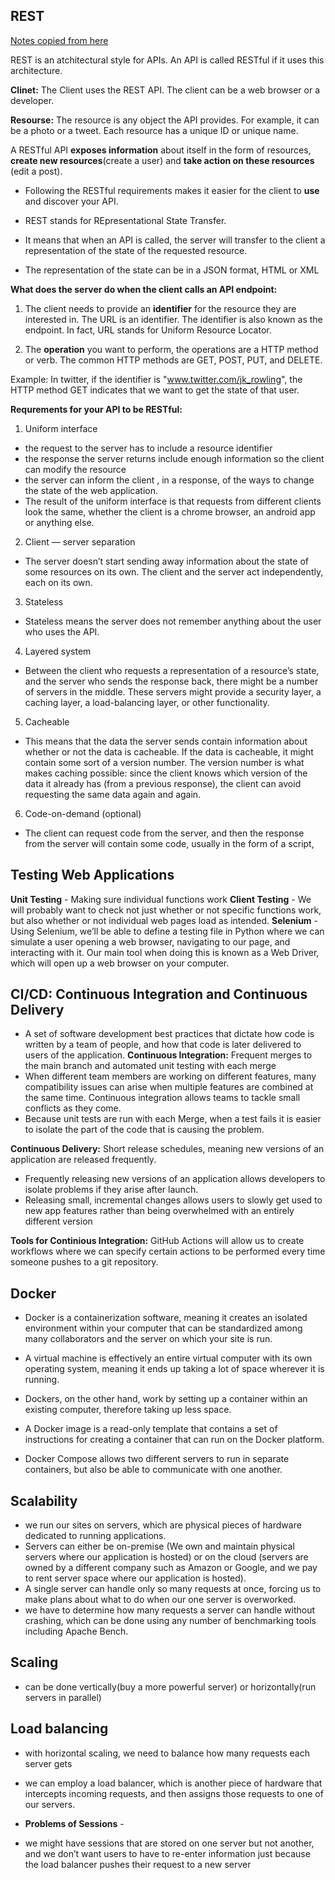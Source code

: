 ## REST

[Notes copied from here](https://medium.com/extend/what-is-rest-a-simple-explanation-for-beginners-part-1-introduction-b4a072f8740f)


REST is an atchitectural style for APIs. An API is called RESTful if it uses this architecture.

**Clinet:** The Client uses the REST API. The client can be a web browser or a developer.

**Resourse:** The resource is any object the API provides. For example, it can be a photo or a tweet. Each resource has a unique ID or unique name. 

A RESTful API **exposes information** about itself in the form of resources, **create new resources**(create a user) and **take action on these resources**
(edit a post).

- Following the RESTful requirements makes it easier for the client to **use** and discover your API. 

- REST stands for REpresentational State Transfer.
- It means that when an API is called, the server will transfer to the client a representation of the state of the requested resource.
- The representation of the state can be in a JSON format, HTML or XML


**What does the server do when the client calls an API endpoint:**

1. The client needs to provide an **identifier** for the resource they are interested in. 
The URL is an identifier. The identifier is also known as the endpoint. In fact, URL stands for Uniform Resource Locator.

2. The **operation** you want to perform, the operations are a HTTP method or verb. The common HTTP methods are GET, POST, PUT, and DELETE.

Example: In twitter, if the identifier is "www.twitter.com/jk_rowling", the HTTP method GET indicates that we want to get the state of that user.


**Requrements for your API to be RESTful:**

1. Uniform interface
  - the request to the server has to include a resource identifier
  - the response the server returns include enough information so the client can modify the resource
  - the server can inform the client , in a response, of the ways to change the state of the web application.
  - The result of the uniform interface is that requests from different clients look the same, whether the client is a chrome browser, an android app or anything else.
  
2. Client — server separation
  - The server doesn’t start sending away information about the state of some resources on its own. The client and the server act independently, each on its own.
  
3. Stateless
  - Stateless means the server does not remember anything about the user who uses the API.
  
4. Layered system
  - Between the client who requests a representation of a resource’s state, and the server who sends the response back, there might be a number of servers in the middle. These servers might provide a security layer, a caching layer, a load-balancing layer, or other functionality.
  
5. Cacheable
  - This means that the data the server sends contain information about whether or not the data is cacheable. If the data is cacheable, it might contain some sort of a version number. The version number is what makes caching possible: since the client knows which version of the data it already has (from a previous response), the client can avoid requesting the same data again and again.
  
6. Code-on-demand (optional)
  - The client can request code from the server, and then the response from the server will contain some code, usually in the form of a script,
  
  
  
## Testing Web Applications

**Unit Testing** - Making sure individual functions work
**Client Testing** - We will probably want to check not just whether or not specific functions work, but also whether or not individual web pages load as intended. 
**Selenium** - Using Selenium, we’ll be able to define a testing file in Python where we can simulate a user opening a web browser, navigating to our page, and interacting with it. Our main tool when doing this is known as a Web Driver, which will open up a web browser on your computer. 


## CI/CD: Continuous Integration and Continuous Delivery
- A set of software development best practices that dictate how code is written by a team of people, and how that code is later delivered to users of the application. 
**Continuous Integration:** Frequent merges to the main branch and automated unit testing with each merge
- When different team members are working on different features, many compatibility issues can arise when multiple features are combined at the same time. Continuous integration allows teams to tackle small conflicts as they come.
- Because unit tests are run with each Merge, when a test fails it is easier to isolate the part of the code that is causing the problem.

**Continuous Delivery:** Short release schedules, meaning new versions of an application are released frequently.
- Frequently releasing new versions of an application allows developers to isolate problems if they arise after launch.
- Releasing small, incremental changes allows users to slowly get used to new app features rather than being overwhelmed with an entirely different version

**Tools for Continious Integration:** GitHub Actions will allow us to create workflows where we can specify certain actions to be performed every time someone pushes to a git repository. 


## Docker

- Docker is a containerization software, meaning it creates an isolated environment within your computer that can be standardized among many collaborators and the server on which your site is run. 

- A virtual machine is effectively an entire virtual computer with its own operating system, meaning it ends up taking a lot of space wherever it is running. 

- Dockers, on the other hand, work by setting up a container within an existing computer, therefore taking up less space.

- A Docker image is a read-only template that contains a set of instructions for creating a container that can run on the Docker platform.

- Docker Compose allows two different servers to run in separate containers, but also be able to communicate with one another.


## Scalability

- we run our sites on servers, which are physical pieces of hardware dedicated to running applications. 
- Servers can either be on-premise (We own and maintain physical servers where our application is hosted) or on the cloud (servers are owned by a different company such as Amazon or Google, and we pay to rent server space where our application is hosted). 
- A single server can handle only so many requests at once, forcing us to make plans about what to do when our one server is overworked.
- we have to determine how many requests a server can handle without crashing, which can be done using any number of benchmarking tools including Apache Bench.

## Scaling
- can be done vertically(buy a more powerful server) or horizontally(run servers in parallel)

## Load balancing
- with horizontal scaling, we need to balance how many requests each server gets
- we can employ a load balancer, which is another piece of hardware that intercepts incoming requests, and then assigns those requests to one of our servers. 

- **Problems of Sessions** - 
- we might have sessions that are stored on one server but not another, and we don’t want users to have to re-enter information just because the load balancer pushes their request to a new server

